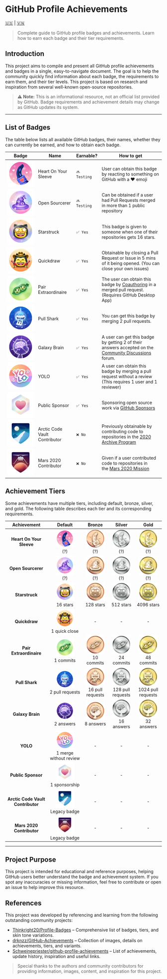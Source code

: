 # GitHub Profile Achievements

[🇺🇸](./README.md) | [🇻🇳](./README.vi.md)

> Complete guide to GitHub profile badges and achievements. Learn how to earn each badge and their tier requirements.

## Introduction

This project aims to compile and present all GitHub profile achievements and badges in a single, easy-to-navigate document. The goal is to help the community quickly find information about each badge, the requirements to earn them, and their tier levels. This project is based on research and inspiration from several well-known open-source repositories.

> **⚠️ Note:** This is an informational resource, not an official list provided by GitHub. Badge requirements and achievement details may change as GitHub updates its system.

---

## List of Badges

The table below lists all available GitHub badges, their names, whether they can currently be earned, and how to obtain each badge.

| Badge | Name | Earnable? | How to get |
| --- | --- | --- | --- |
| ![Heart On Your Sleeve](/images/achievements/default/heart-on-your-sleeve.png) | Heart On Your Sleeve | `🔜 Testing` | User can obtain this badge by reacting to something on GitHub with a ❤️ emoji |
| ![Open Sourcerer](/images/achievements/default/open-sourcerer.png) | Open Sourcerer |  `🔜 Testing` | Can be obtained if a user had Pull Requests merged in more than 1 public repository |
| ![Starstruck](/images/achievements/default/starstruck.png) | Starstruck | `✅ Yes` | This badge is given to someone when one of their repositories gets 16 stars. |
| ![Quickdraw](/images/achievements/default/quickdraw.png) | Quickdraw | `✅ Yes` | Obtainable by closing a Pull Request or Issue in 5 mins of it being opened. (You can close your own issues) |
| ![Pair Extraordinaire](/images/achievements/default/pair-extraordinaire.png) | Pair Extraordinaire | `✅ Yes` | The user can obtain this badge by [Coauthoring](https://docs.github.com/pull-requests/committing-changes-to-your-project/creating-and-editing-commits/creating-a-commit-with-multiple-authors) in a merged pull request. (Requires GitHub Desktop App) |
| ![Pull Shark](/images/achievements/default/pull-shark.png) | Pull Shark | `✅ Yes` | You can get this badge by merging 2 pull requests. |
| ![Galaxy Brain](/images/achievements/default/galaxy-brain.png) | Galaxy Brain | `✅ Yes` | A user can get this badge by getting 2 of their answers accepted on the [Community Discussions](https://github.com/orgs/community/discussions/) forum. |
| ![YOLO](/images/achievements/default/yolo.png) | YOLO | `✅ Yes` | A user can obtain this badge by merging a pull request without a review (This requires 1 user and 1 reviewer) |
| ![Public Sponsor](/images/achievements/default/public-sponsor.png) | Public Sponsor | `✅ Yes` | Sponsoring open source work via [GitHub Sponsors](https://github.com/sponsors) |
| ![Arctic Code Vault Contributor](/images/achievements/default/arctic-code-vault-contributor.png) | Arctic Code Vault Contributor | `❌ No` | Previously obtainable by contributing code to repositories in the [2020 Archive Program](https://archiveprogram.github.com/) |
| ![Mars 2020 Contributor](/images/achievements/default/mars-2020-contributor.png) | Mars 2020 Contributor | `❌ No` | Given if a user contributed code to repositories in the [Mars 2020 Mission](https://github.com/readme/nasa-ingenuity-helicopter) |

## Achievement Tiers

Some achievements have multiple tiers, including default, bronze, silver, and gold. The following table describes each tier and its corresponding requirements.

| Achievement | Default | Bronze | Silver | Gold |
| :-: | :-: | :-: | :-: | :-: |
| **Heart On Your Sleeve** | <img src="/images/achievements/default/heart-on-your-sleeve.png" width="60px"><br>(?) | <img src="/images/achievements/tiers/heart-on-your-sleeve/bronze.png" width="60px"><br>(?) | <img src="/images/achievements/tiers/heart-on-your-sleeve/silver.png" width="60px"><br>(?) | <img src="/images/achievements/tiers/heart-on-your-sleeve/gold.png" width="60px"><br>(?) |
| **Open Sourcerer** | <img src="/images/achievements/default/open-sourcerer.png" width="60px"><br>(?) | <img src="/images/achievements/tiers/open-sourcerer/bronze.png" width="60px"><br>(?) | <img src="/images/achievements/tiers/open-sourcerer/silver.png" width="60px"><br>(?) | <img src="/images/achievements/tiers/open-sourcerer/gold.png" width="60px"><br>(?) |
| **Starstruck** | <img src="/images/achievements/default/starstruck.png" width="60px"><br>16 stars | <img src="/images/achievements/tiers/starstruck/bronze.png" width="60px"><br>128 stars | <img src="/images/achievements/tiers/starstruck/silver.png" width="60px"><br>512 stars | <img src="/images/achievements/tiers/starstruck/gold.png" width="60px"><br>4096 stars |
| **Quickdraw** | <img src="/images/achievements/default/quickdraw.png" width="60px"><br>1 quick close | - | - | - |
| **Pair Extraordinaire** | <img src="/images/achievements/default/pair-extraordinaire.png" width="60px"><br>1 commits | <img src="/images/achievements/tiers/pair-extraordinaire/bronze.png" width="60px"><br>10 commits | <img src="/images/achievements/tiers/pair-extraordinaire/silver.png" width="60px"><br>24 commits | <img src="/images/achievements/tiers/pair-extraordinaire/gold.png" width="60px"><br>48 commits |
| **Pull Shark** | <img src="/images/achievements/default/pull-shark.png" width="60px"><br>2 pull requests | <img src="/images/achievements/tiers/pull-shark/bronze.png" width="60px"><br>16 pull requests | <img src="/images/achievements/tiers/pull-shark/silver.png" width="60px"><br>128 pull requests | <img src="/images/achievements/tiers/pull-shark/gold.png" width="60px"><br>1024 pull requests |
| **Galaxy Brain** | <img src="/images/achievements/default/galaxy-brain.png" width="60px"><br>2 answers | <img src="/images/achievements/tiers/galaxy-brain/bronze.png" width="60px"><br>8 answers | <img src="/images/achievements/tiers/galaxy-brain/silver.png" width="60px"><br>16 answers | <img src="/images/achievements/tiers/galaxy-brain/gold.png" width="60px"><br>32 answers |
| **YOLO** | <img src="/images/achievements/default/yolo.png" width="60px"><br>1 merge without review | - | - | - |
| **Public Sponsor** | <img src="/images/achievements/default/public-sponsor.png" width="60px"><br>1 sponsorship  | - | - | - |
| **Arctic Code Vault Contributor** | <img src="/images/achievements/default/arctic-code-vault-contributor.png" width="60px"><br>Legacy badge | - | - | - |
| **Mars 2020 Contributor** | <img src="/images/achievements/default/mars-2020-contributor.png" width="60px"><br>Legacy badge | - | - | - |

---

## Project Purpose

This project is intended for educational and reference purposes, helping GitHub users better understand the badge and achievement system. If you spot any inaccuracies or missing information, feel free to contribute or open an issue to help improve this resource.

## References

This project was developed by referencing and learning from the following outstanding community projects:

- [Thinkright20/Profile-Badges](https://github.com/Thinkright20/Profile-Badges) – Comprehensive list of badges, tiers, and skin tone variations.
- [drknzz/GitHub-Achievements](https://github.com/drknzz/GitHub-Achievements) – Collection of images, details on achievements, tiers, and variants.
- [Schweinepriester/github-profile-achievements](https://github.com/Schweinepriester/github-profile-achievements/) – List of achievements, update history, inspiration and useful links.

> Special thanks to the authors and community contributors for providing information, images, content, and inspiration for this project.
